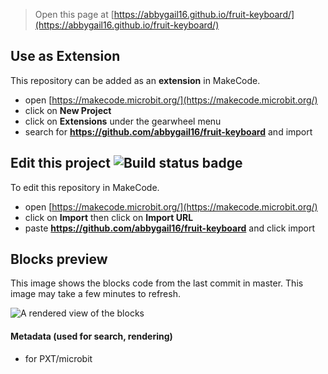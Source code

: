 
> Open this page at [https://abbygail16.github.io/fruit-keyboard/](https://abbygail16.github.io/fruit-keyboard/)

## Use as Extension

This repository can be added as an **extension** in MakeCode.

* open [https://makecode.microbit.org/](https://makecode.microbit.org/)
* click on **New Project**
* click on **Extensions** under the gearwheel menu
* search for **https://github.com/abbygail16/fruit-keyboard** and import

## Edit this project ![Build status badge](https://github.com/abbygail16/fruit-keyboard/workflows/MakeCode/badge.svg)

To edit this repository in MakeCode.

* open [https://makecode.microbit.org/](https://makecode.microbit.org/)
* click on **Import** then click on **Import URL**
* paste **https://github.com/abbygail16/fruit-keyboard** and click import

## Blocks preview

This image shows the blocks code from the last commit in master.
This image may take a few minutes to refresh.

![A rendered view of the blocks](https://github.com/abbygail16/fruit-keyboard/raw/master/.github/makecode/blocks.png)

#### Metadata (used for search, rendering)

* for PXT/microbit
<script src="https://makecode.com/gh-pages-embed.js"></script><script>makeCodeRender("{{ site.makecode.home_url }}", "{{ site.github.owner_name }}/{{ site.github.repository_name }}");</script>
